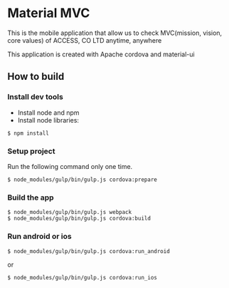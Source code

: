 # Material MVC

This is the mobile application that allow us to
check MVC(mission, vision, core values) of ACCESS, CO LTD anytime, anywhere

This application is created with Apache cordova and material-ui

## How to build

### Install dev tools

- Install node and npm
- Install node libraries:

```
$ npm install
```

### Setup project

Run the following command only one time.

```
$ node_modules/gulp/bin/gulp.js cordova:prepare
```

### Build the app

```
$ node_modules/gulp/bin/gulp.js webpack
$ node_modules/gulp/bin/gulp.js cordova:build
```

### Run android or ios

```
$ node_modules/gulp/bin/gulp.js cordova:run_android
```

or

```
$ node_modules/gulp/bin/gulp.js cordova:run_ios
```
